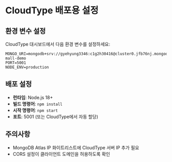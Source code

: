 # CloudType 배포용 설정

## 환경 변수 설정
CloudType 대시보드에서 다음 환경 변수를 설정하세요:

```
MONGO_URI=mongodb+srv://gyehyung3346:c1g2h30416@cluster0.jfb76nj.mongodb.net/shopping-mall-demo
PORT=5001
NODE_ENV=production
```

## 배포 설정
- **런타임**: Node.js 18+
- **빌드 명령어**: `npm install`
- **시작 명령어**: `npm start`
- **포트**: 5001 (또는 CloudType에서 자동 할당)

## 주의사항
- MongoDB Atlas IP 화이트리스트에 CloudType 서버 IP 추가 필요
- CORS 설정이 클라이언트 도메인을 허용하도록 확인
